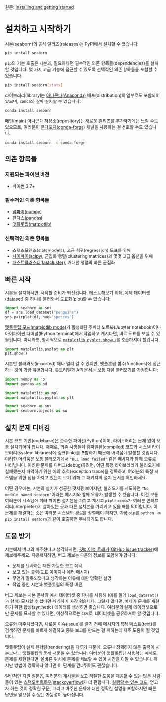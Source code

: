 원문: [Installing and getting started](https://seaborn.pydata.org/installing.html)

# 설치하고 시작하기

시본(seaborn)의 공식 릴리즈(releases)는 PyPI에서 설치할 수 있습니다:

```sh
pip install seaborn
```

`pip`의 기본 호출은 시본과, 필요하다면 필수적인 의존 항목들(dependencies)을 설치할 것입니다. 몇 가지 고급 기능에 접근할 수 있도록 선택적인 의존 항목들을 포함할 수 있습니다.

```sh
pip install seaborn[stats]
```

라이브러리(library)는 [아나콘다(Anaconda)](https://repo.anaconda.com/) 배포(distribution)의 일부로도 포함되어있으며, `conda`와 같이 설치할 수 있습니다:

```sh
conda install seaborn
```

메인(main) 아나콘다 저장소(repository)는 새로운 릴리즈를 추가하기에는 느릴 수도 있으므로, 여러분이 [콘다포지(conda-forge)](https://conda-forge.org/) 채널을 사용하는 걸 선호할 수도 있습니다.

```sh
conda install seaborn -c conda-forge
```

## 의존 항목들

### 지원되는 파이썬 버전

- 파이썬 3.7+

### 필수적인 의존 항목들

- [넘파이(numpy)](https://numpy.org/)
- [판다스(pandas)](https://pandas.pydata.org/)
- [맷플롯립(matplotlib)](https://matplotlib.org/)

### 선택적인 의존 항목들

- [스탯츠모델즈(statsmodels)](https://www.statsmodels.org/), 고급 회귀(regression) 도표를 위해
- [사이파이(scipy)](https://www.scipy.org/), 군집화 행렬(clustering matrices)과 몇몇 고급 옵션을 위해
- [패스트클러스터(fastcluster)](https://pypi.org/project/fastcluster/), 거대한 행렬의 빠른 군집화

## 빠른 시작

시본을 설치하시면, 시작할 준비가 되신겁니다. 테스트해보기 위해, 예제 데이터셋(dataset) 중 하나를 불러와서 도표화(plot)할 수 있습니다:

```python
import seaborn as sns
df = sns.load_dataset("penguins")
sns.pairplot(df, hue="species")
```

[맷플롯립 모드(matplotlib mode)](https://ipython.readthedocs.io/en/stable/interactive/plotting.html)가 활성화된 주피터 노트북(Jupyter notebook)이나 아이파이썬 터미널(IPython terminal)에서 작업하고 계시다면, 바로 도표를 보실 수 있을겁니다. 아니라면, 명시적으로 [`matplotlib.pyplot.show()`](https://matplotlib.org/stable/api/_as_gen/matplotlib.pyplot.show.html#matplotlib.pyplot.show)를 호출하셔야 할겁니다.

```python
import matplotlib.pyplot as plt
plt.show()
```

시본만 불러와도(imported) 꽤나 멀리 갈 수 있지만, 맷플롯립 함수(functions)에 접근하는 것이 가끔 유용합니다. 튜토리얼과 API 문서는 보통 다음 불러오기를 가정합니다:

```python
import numpy as np
import pandas as pd

import matplotlib as mpl
import matplotlib.pyplot as plt

import seaborn as sns
import seaborn.objects as so
```

## 설치 문제 디버깅

시본 코드 기반(codebase)은 순수한 파이썬(Python)이며, 라이브러리는 문제 없이 보통 설치되어야 합니다. 때때로, 의존 사항들이 컴파일된(compiled) 코드와 시스템 라이브러리(system libraries)에 링크(link)를 포함하기 때문에 어려움이 발생할 것입니다. 이러한 어려움은 보통 불러오기에서 `"DLL load failed"` 같은 메시지와 함께 오류로 나타납니다. 이러한 문제를 디버그(debug)하려면, 어떤 특정 라이브러리가 불러오기에 실패했는지 파악하기 위한 예외 추적(exception trace)을 정독하고, 여러분의 특정 시스템을 위한 팁을 가지고 있는지 보기 위해 그 패키지의 설치 문서를 확인하세요.

어떤 경우에는, 시본의 설치가 성공한 것처럼 보이지만, 불러오기를 시도하면 `"No module named seaborn"`이라는 메시지와 함께 오류가 발생할 수 있습니다. 이건 보통 여러분이 시스템에 여러 파이썬 설치본을 가지고 계시고 `pip`나 `conda`가 여러분 인터프리터(interpreter)가 살아있는 곳과 다른 설치본을 가리키고 있을 때를 의미합니다. 이 문제를 해결하는 것은 여러분 시스템의 경로를 정렬해야 하지만, 가끔 `pip`를 `python -m pip install seaborn`과 같이 호출하면 무시되기도 합니다.

## 도움 받기

시본에서 버그와 마주쳤다고 생각하시면, [깃헙 이슈 트래커(GitHub issue tracker)](https://github.com/mwaskom/seaborn/issues)에 제보해주세요. 유용해지려면, 버그 제보는 다음의 정보를 포함해야 합니다:

- 문제를 묘사하는 재현 가능한 코드 예시
- 보고 있는 출력(도표 이미지나 에러 메시지)
- 무언가 잘못되었다고 생각하는 이유에 대한 명확한 설명
- 작업 중인 시본과 맷플롯립의 특정 버전

버그 제보는 시본 문서의 예시 데이터셋 중 하나를 사용해 (예를 들어 `load_dataset()`과 함께) 묘사할 수 있다면 처리하기 가장 쉽습니다. 그렇지 않다면, 예제가 문제를 재현하기 위한 합성(synthetic) 데이터를 생성하면 좋습니다. 여러분의 실제 데이터셋으로만 문제를 묘사할 수 있다면, 이상적으로는 csv로, 데이터셋을 공유하셔야 할 것입니다.

오류와 마주치셨다면, 새로운 이슈(issue)를 열기 전에 메시지의 특정 텍스트(text)를 검색하면 문제를 빠르게 해결하고 중복 보고를 만드는 걸 피하는데 자주 도움이 될 것입니다.

맷플롯립이 실제 렌더링(rendering)을 다루기 때문에, 오류나 정확하지 않은 출력이 시본보다는 맷플롯립의 문제 때문일 수 있습니다. 여러분이 맷플롯립만 사용하는 예제로 문제를 재현한다면, 올바른 위치에 문제를 제보할 수 있어 시간을 아낄 수 있습니다. 하지만 방법이 명확하지 않다면 이 단계를 건너뛰어도 괜찮습니다.

일반적인 지원 질문은, 여러분의 게시물을 보고 적절한 도움을 제공할 수 있는 많은 사람들이 있는 [스택오버플로우(stackoverflow)](https://stackoverflow.com/questions/tagged/seaborn/)가 더 편합니다. [실행할 수 있는 코드](https://stackoverflow.com/help/minimal-reproducible-example), 얻고자 하는 것이 정확한 구문, 그리고 마주친 문제에 대한 정확한 설명을 포함하시면 빠른 답변을 얻으실 수 있는 가능성이 높아집니다.

